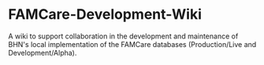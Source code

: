 # FAMCare-Development-Wiki
A wiki to support collaboration in the development and maintenance of BHN's local implementation of the FAMCare databases (Production/Live and Development/Alpha).
